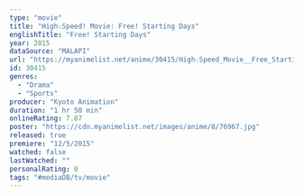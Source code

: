 ```yaml
---
type: "movie"
title: "High☆Speed! Movie: Free! Starting Days"
englishTitle: "Free! Starting Days"
year: 2015
dataSource: "MALAPI"
url: "https://myanimelist.net/anime/30415/High☆Speed_Movie__Free_Starting_Days"
id: 30415
genres: 
  - "Drama"
  - "Sports"
producer: "Kyoto Animation"
duration: "1 hr 50 min"
onlineRating: 7.87
poster: "https://cdn.myanimelist.net/images/anime/8/76967.jpg"
released: true
premiere: "12/5/2015"
watched: false
lastWatched: ""
personalRating: 0
tags: "#mediaDB/tv/movie"
---
```

